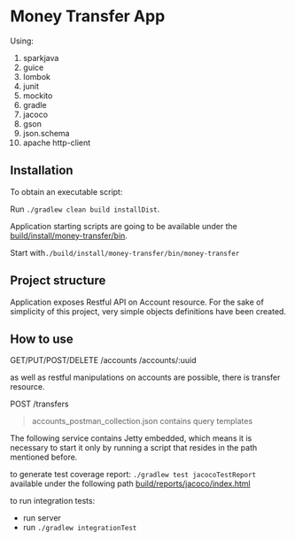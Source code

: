  # Money Transfer App
 
 Using:
 1. sparkjava
 2. guice
 3. lombok
 4. junit
 5. mockito
 6. gradle
 7. jacoco
 8. gson
 9. json.schema
 10. apache http-client
 
 
 ## Installation
 
 To obtain an executable script:
 
 Run `./gradlew clean build installDist`. 
 
 Application starting 
 scripts are going to be available under the [build/install/money-transfer/bin](build/install/money-transfer/bin).
 
 Start with`./build/install/money-transfer/bin/money-transfer`
 
 ## Project structure
 
 Application exposes Restful API on Account resource.
 For the sake of simplicity of this project, very simple objects definitions have been created.
 
 
 ## How to use
 
 GET/PUT/POST/DELETE
 /accounts
 /accounts/:uuid
 
 as well as restful manipulations on accounts are possible, there is transfer resource.
 
 POST
 /transfers
 
 > accounts_postman_collection.json contains query templates
 
 The following service contains Jetty embedded, which means it is necessary to start it only by 
 running a script that resides in the path mentioned before.
 
 to generate test coverage report:
 `./gradlew test jacocoTestReport`
 available under the following path [build/reports/jacoco/index.html](build/reports/jacoco/index.html)
 
 to run integration tests:
 * run server
 * run `./gradlew integrationTest`
 
